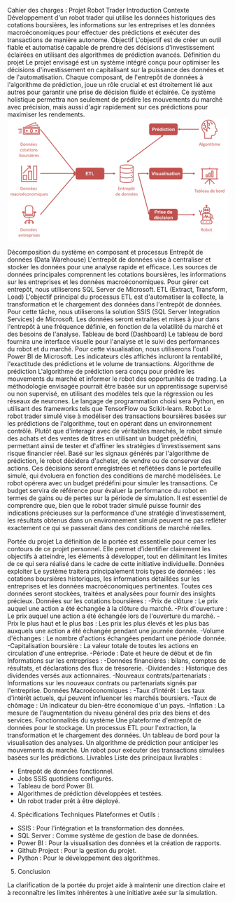 Cahier des charges : Projet Robot Trader
Introduction
Contexte
Développement d'un robot trader qui utilise les données historiques des cotations boursières, les informations sur les entreprises et les données macroéconomiques pour effectuer des prédictions et exécuter des transactions de manière autonome.
Objectif
L'objectif est de créer un outil fiable et automatisé capable de prendre des décisions d'investissement éclairées en utilisant des algorithmes de prédiction avancés.
Définition du projet
	Le projet envisagé est un système intégré conçu pour optimiser les décisions d'investissement en capitalisant sur la puissance des données et de l'automatisation. Chaque composant, de l'entrepôt de données à l'algorithme de prédiction, joue un rôle crucial et est étroitement lié aux autres pour garantir une prise de décision fluide et éclairée. Ce système holistique permettra non seulement de prédire les mouvements du marché avec précision, mais aussi d'agir rapidement sur ces prédictions pour maximiser les rendements.
![Schéma du système](Img/Schéma_Système.png)

Décomposition du système en composant et processus
Entrepôt de données (Data Warehouse)
L'entrepôt de données vise à centraliser et stocker les données pour une analyse rapide et efficace. Les sources de données principales comprennent les cotations boursières, les informations sur les entreprises et les données macroéconomiques. Pour gérer cet entrepôt, nous utiliserons SQL Server de Microsoft. 
ETL (Extract, Transform, Load)
	L'objectif principal du processus ETL est d'automatiser la collecte, la transformation et le chargement des données dans l'entrepôt de données. Pour cette tâche, nous utiliserons la solution SSIS (SQL Server Integration Services) de Microsoft. Les données seront extraites et mises à jour dans l'entrepôt à une fréquence définie, en fonction de la volatilité du marché et des besoins de l'analyse.
Tableau de bord (Dashboard)
Le tableau de bord fournira une interface visuelle pour l'analyse et le suivi des performances du robot et du marché. Pour cette visualisation, nous utiliserons l'outil Power BI de Microsoft. Les indicateurs clés affichés incluront la rentabilité, l'exactitude des prédictions et le volume de transactions.
Algorithme de prédiction
L'algorithme de prédiction sera conçu pour prédire les mouvements du marché et informer le robot des opportunités de trading. La méthodologie envisagée pourrait être basée sur un apprentissage supervisé ou non supervisé, en utilisant des modèles tels que la régression ou les réseaux de neurones. Le langage de programmation choisi sera Python, en utilisant des frameworks tels que TensorFlow ou Scikit-learn.
Robot
Le robot trader simulé vise à modéliser des transactions boursières basées sur les prédictions de l'algorithme, tout en opérant dans un environnement contrôlé. Plutôt que d'interagir avec de véritables marchés, le robot simule des achats et des ventes de titres en utilisant un budget prédéfini, permettant ainsi de tester et d'affiner les stratégies d'investissement sans risque financier réel.
Basé sur les signaux générés par l'algorithme de prédiction, le robot décidera d'acheter, de vendre ou de conserver des actions. Ces décisions seront enregistrées et reflétées dans le portefeuille simulé, qui évoluera en fonction des conditions de marché modélisées.
Le robot opérera avec un budget prédéfini pour simuler les transactions. Ce budget servira de référence pour évaluer la performance du robot en termes de gains ou de pertes sur la période de simulation.
Il est essentiel de comprendre que, bien que le robot trader simulé puisse fournir des indications précieuses sur la performance d'une stratégie d'investissement, les résultats obtenus dans un environnement simulé peuvent ne pas refléter exactement ce qui se passerait dans des conditions de marché réelles.

Portée du projet
La définition de la portée est essentielle pour cerner les contours de ce projet personnel. Elle permet d'identifier clairement les objectifs à atteindre, les éléments à développer, tout en délimitant les limites de ce qui sera réalisé dans le cadre de cette initiative individuelle.
Données exploiter
Le système traitera principalement trois types de données : les cotations boursières historiques, les informations détaillées sur les entreprises et les données macroéconomiques pertinentes. Toutes ces données seront stockées, traitées et analysées pour fournir des insights précieux.
Données sur les cotations boursières :
-Prix de clôture : Le prix auquel une action a été échangée à la clôture du marché.
-Prix d'ouverture : Le prix auquel une action a été échangée lors de l'ouverture du marché.
-Prix le plus haut et le plus bas : Les prix les plus élevés et les plus bas auxquels une action a été échangée pendant une journée donnée.
-Volume d'échanges : Le nombre d'actions échangées pendant une période donnée.
-Capitalisation boursière : La valeur totale de toutes les actions en circulation d'une entreprise.
-Période : Date et heure de début et de fin
Informations sur les entreprises : 
-Données financières : bilans, comptes de résultats, et déclarations des flux de trésorerie.
-Dividendes : Historique des dividendes versés aux actionnaires.
-Nouveaux contrats/partenariats : Informations sur les nouveaux contrats ou partenariats signés par l'entreprise.
Données Macroéconomiques :
-Taux d'intérêt : Les taux d'intérêt actuels, qui peuvent influencer les marchés boursiers.
-Taux de chômage : Un indicateur du bien-être économique d'un pays.
-Inflation : La mesure de l'augmentation du niveau général des prix des biens et des services.
Fonctionnalités du système
Une plateforme d'entrepôt de données pour le stockage.
Un processus ETL pour l'extraction, la transformation et le chargement des données.
Un tableau de bord pour la visualisation des analyses.
Un algorithme de prédiction pour anticiper les mouvements du marché.
Un robot pour exécuter des transactions simulées basées sur les prédictions.
Livrables
Liste des principaux livrables :
- Entrepôt de données fonctionnel.
- Jobs SSIS quotidiens configurés.
- Tableau de bord Power BI.
- Algorithmes de prédiction développées et testées.
- Un robot trader prêt à être déployé.
4. Spécifications Techniques
Plateformes et Outils :
- SSIS : Pour l'intégration et la transformation des données.
- SQL Server : Comme système de gestion de base de données.
- Power BI : Pour la visualisation des données et la création de rapports.
- Github Project : Pour la gestion du projet.
- Python : Pour le développement des algorithmes.

5. Conclusion

La clarification de la portée du projet aide à maintenir une direction claire et à reconnaître les limites inhérentes à une initiative axée sur la simulation.


